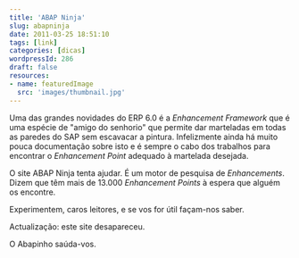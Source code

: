 ```yaml
---
title: 'ABAP Ninja'
slug: abapninja
date: 2011-03-25 18:51:10
tags: [link]
categories: [dicas]
wordpressId: 286
draft: false
resources:
- name: featuredImage
  src: 'images/thumbnail.jpg'
---
```

Uma das grandes novidades do ERP 6.0 é a _Enhancement Framework_ que é uma espécie de "amigo do senhorio" que permite dar marteladas em todas as paredes do SAP sem escavacar a pintura. Infelizmente ainda há muito pouca documentação sobre isto e é sempre o cabo dos trabalhos para encontrar o _Enhancement Point_ adequado à martelada desejada.

O site ABAP Ninja tenta ajudar. É um motor de pesquisa de _Enhancements_. Dizem que têm mais de 13.000 _Enhancement Points_ à espera que alguém os encontre.

Experimentem, caros leitores, e se vos for útil façam-nos saber.

Actualização: este site desapareceu.

O Abapinho saúda-vos.
